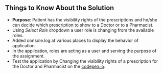 ## Things to Know About the Solution

- **Purpose**: Patient has the visibility rights of the prescriptions and he/she can decide which prescription to show to a Doctor or to a Pharmacist. 
- Using *Select Role* dropdown a user role is changing from the available roles.
- Added console.log at various places to display the behavior of application
- In the application, roles are acting as a user and serving the purpose of the assignment.
- Test the application by Changing the visibility rights of a prescription for the Doctor and Pharmacist on the [codepen.io](https://codepen.io/RakeshKrSharma/pen/JyJmgR). 

